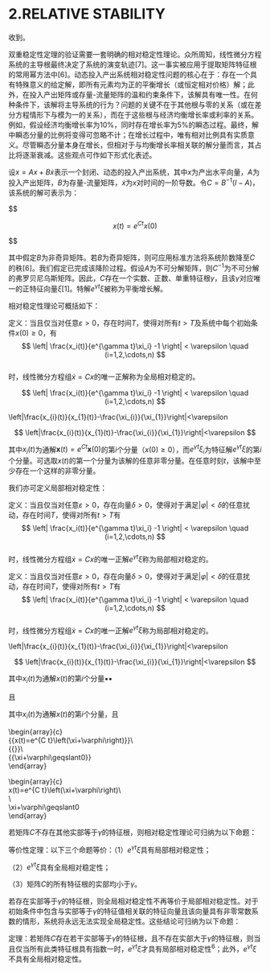 # 2.RELATIVE STABILITY

收到。

双重稳定性定理的验证需要一套明确的相对稳定性理论。众所周知，线性微分方程系统的主导根最终决定了系统的演变轨迹[7]。这一事实被应用于提取矩阵特征根的常用幂方法中[6]。动态投入产出系统相对稳定性问题的核心在于：存在一个具有特殊意义的给定解，即所有元素均为正的平衡增长（或恒定相对价格）解；此外，在投入产出矩阵或存量-流量矩阵的温和约束条件下，该解具有唯一性。在何种条件下，该解将主导系统的行为？问题的关键不在于其他根与零的关系（或在差分方程情形下与模为一的关系），而在于这些根与经济均衡增长率或利率的关系。例如，假设经济均衡增长率为10%，同时存在增长率为5%的瞬态过程。最终，解中瞬态分量的比例将变得可忽略不计；在增长过程中，唯有相对比例具有实质意义。尽管瞬态分量本身在增长，但相对于与均衡增长率相关联的解分量而言，其占比将逐渐衰减。这些观点可作如下形式化表述。

设$\scriptstyle x=A x+B{\dot{x}}$表示一个封闭、动态的投入产出系统，其中$x$为产出水平向量，$A$为投入产出矩阵，$B$为存量-流量矩阵，$\dot{x}$为$x$对时间的一阶导数。令$C=B^{-1}(I-A)$，该系统的解可表示为：

$$

$$x(t)=e^{C t}x(0)$$

$$

其中假定$B$为非奇异矩阵。若$B$为奇异矩阵，则可应用标准方法将系统阶数降至$C$的秩[6]。我们假定已完成该降阶过程。假设$A$为不可分解矩阵，则$C^{-1}$为不可分解的弗罗贝尼乌斯矩阵。因此，$C$存在一个实数、正数、单重特征根$\gamma$，且该$\gamma$对应唯一的正特征向量$\xi$[1]。特解$e^{\gamma t}\xi$被称为平衡增长解。

相对稳定性理论可概括如下：

定义：当且仅当对任意$\varepsilon>0$，存在时间$T$，使得对所有$t>T$及系统中每个初始条件$x(0)\geq0$，有  
$$  
\left| \frac{x_i(t)}{e^{\gamma t}\xi_i} -1 \right| < \varepsilon \quad (i=1,2,\cdots,n)  
$$  
时，线性微分方程组$\dot{x}=C x$的唯一正解称为全局相对稳定的。

$$  
\left| \frac{x_i(t)}{e^{\gamma t}\xi_i} -1 \right| < \varepsilon \quad (i=1,2,\cdots,n)  
$$

\left|\frac{x_{i}(t)}{x_{1}(t)}-\frac{\xi_{i}}{\xi_{1}}\right|<\varepsilon

$$  
\left|\frac{x_{i}(t)}{x_{1}(t)}-\frac{\xi_{i}}{\xi_{1}}\right|<\varepsilon  
$$

其中$x_{i}(t)$为通解$\boldsymbol{x}(t)=e^{C t}\boldsymbol{x}(0)$的第$i$个分量（$x(0)\geqslant0$），而$e^{\gamma t}\xi_{i}$为特征解$e^{\gamma t}\xi$的第$i$个分量。可选取$x(t)$的第一个分量为该解的任意非零分量。在任意时刻$t$，该解中至少存在一个这样的非零分量。

我们亦可定义局部相对稳定性：

定义：当且仅当对任意$\varepsilon>0$，存在向量$\delta>0$，使得对于满足$|\varphi|<\delta$的任意扰动，存在时间$T$，使得对所有$t>T$有  
$$  
\left| \frac{x_i(t)}{e^{\gamma t}\xi_i} -1 \right| < \varepsilon \quad (i=1,2,\cdots,n)  
$$  
时，线性微分方程组$\dot{x}=C x$的唯一正解$e^{\gamma t}\xi$称为局部相对稳定的。

定义：当且仅当对任意$\varepsilon>0$，存在向量$\delta>0$，使得对于满足$|\varphi|<\delta$的任意扰动，存在时间$T$，使得对所有$t>T$有  
$$  
\left| \frac{x_i(t)}{e^{\gamma t}\xi_i} -1 \right| < \varepsilon \quad (i=1,2,\cdots,n)  
$$  
时，线性微分方程组$\dot{x}=C x$的唯一正解$e^{\gamma t}\xi$称为局部相对稳定的。

\left|\frac{x_{i}(t)}{x_{1}(t)}-\frac{\xi_{i}}{\xi_{1}}\right|<\varepsilon

$$  
\left|\frac{x_{i}(t)}{x_{1}(t)}-\frac{\xi_{i}}{\xi_{1}}\right|<\varepsilon  
$$

其中$x_{i}(t)$为通解$x(t)$的第$i$个分量▪▪

且

其中$x_{i}(t)$为通解$x(t)$的第$i$个分量，且

\begin{array}{c}  
{{x(t)=e^{C t}\left(\xi+\varphi\right)}}\\  
{{}}\\  
{{\xi+\varphi\geqslant0}}  
\end{array}

\begin{array}{c}  
x(t)=e^{C t}\left(\xi+\varphi\right)\\  
\\  
\xi+\varphi\geqslant0  
\end{array}

若矩阵$C$不存在其他实部等于$\gamma$的特征根，则相对稳定性理论可归纳为以下命题：

等价性定理：以下三个命题等价：（1）$e^{\gamma t}\xi$具有局部相对稳定性；

（2）$e^{\gamma t}\xi$具有全局相对稳定性；

（3）矩阵$C$的所有特征根的实部均小于$\gamma$。

若存在实部等于$\gamma$的特征根，则全局相对稳定性不再等价于局部相对稳定性。对于初始条件中包含与实部等于$\gamma$的特征值相关联的特征向量且该向量具有非零常数系数的情形，系统将永远无法实现全局稳定性。这些结论可归纳为以下命题：

定理：若矩阵$C$存在若干实部等于$\gamma$的特征根，且不存在实部大于$\gamma$的特征根，则当且仅当所有此类特征根具有指数一时，$e^{\gamma t}\xi$才具有局部相对稳定性<sup>6</sup>；此外，$e^{\gamma t}\xi$不具有全局相对稳定性。

